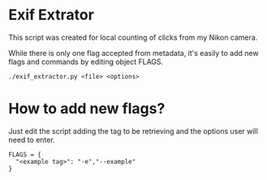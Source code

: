 # Exif Extrator

This script was created for local counting of clicks from my Nikon camera.

While there is only one flag accepted from metadata, it's easily to add new flags and commands by editing object FLAGS.

```
./exif_extractor.py <file> <options>
```

# How to add new flags?

Just edit the script adding the tag to be retrieving and the options user will need to enter.

```
FLAGS = {
  "<example tag>": "-e","--example"
}
```
